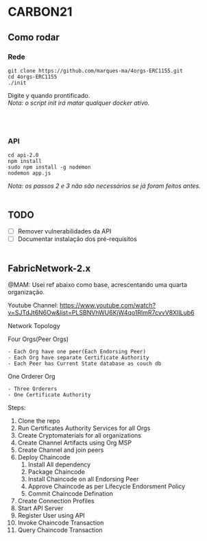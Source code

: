 # CARBON21

## Como rodar
### Rede
```
git clone https://github.com/marques-ma/4orgs-ERC1155.git
cd 4orgs-ERC1155
./init
```
Digite y quando prontificado.<br>
*Nota: o script init irá matar qualquer docker ativo.*

<br><br>

### API
```
cd api-2.0
npm install
sudo npm install -g nodemon
nodemon app.js
```
*Nota: os passos 2 e 3 não são necessários se já foram feitos antes.*
<br><br>

## TODO
- [ ] Remover vulnerabilidades da API
- [ ] Documentar instalação dos pré-requisitos
<br><br>

## FabricNetwork-2.x
@MAM: Usei ref abaixo como base, acrescentando uma quarta organização. 

Youtube Channel: https://www.youtube.com/watch?v=SJTdJt6N6Ow&list=PLSBNVhWU6KjW4qo1RlmR7cvvV8XIILub6


Network Topology

Four Orgs(Peer Orgs)

    - Each Org have one peer(Each Endorsing Peer)
    - Each Org have separate Certificate Authority
    - Each Peer has Current State database as couch db


One Orderer Org

    - Three Orderers
    - One Certificate Authority



Steps:

1) Clone the repo
2) Run Certificates Authority Services for all Orgs
3) Create Cryptomaterials for all organizations
4) Create Channel Artifacts using Org MSP
5) Create Channel and join peers
6) Deploy Chaincode
   1) Install All dependency
   2) Package Chaincode
   3) Install Chaincode on all Endorsing Peer
   4) Approve Chaincode as per Lifecycle Endorsment Policy
   5) Commit Chaincode Defination
7) Create Connection Profiles
8) Start API Server
9) Register User using API
10) Invoke Chaincode Transaction
11) Query Chaincode Transaction
